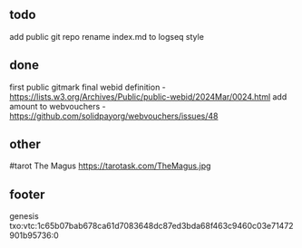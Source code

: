 ## todo

add public git repo
rename index.md to logseq style

## done

first public gitmark
final webid definition - https://lists.w3.org/Archives/Public/public-webid/2024Mar/0024.html
add amount to webvouchers - https://github.com/solidpayorg/webvouchers/issues/48

## other

#tarot The Magus https://tarotask.com/TheMagus.jpg

## footer

genesis txo:vtc:1c65b07bab678ca61d7083648dc87ed3bda68f463c9460c03e71472901b95736:0
